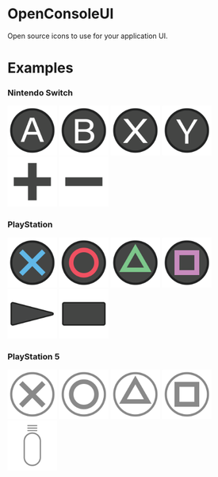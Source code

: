 # OpenConsoleUI
Open source icons to use for your application UI.

# Examples

### Nintendo Switch
<img src="https://github.com/UltimateNova1203/OpenConsoleUI/blob/main/nintendo/switch/a.png" alt="Nintendo Switch A" height="100"> <img src="https://github.com/UltimateNova1203/OpenConsoleUI/blob/main/nintendo/switch/b.png" alt="Nintendo Switch B" height="100"> <img src="https://github.com/UltimateNova1203/OpenConsoleUI/blob/main/nintendo/switch/x.png" alt="Nintendo Switch X" height="100"> <img src="https://github.com/UltimateNova1203/OpenConsoleUI/blob/main/nintendo/switch/y.png" alt="Nintendo Switch Y" height="100"> <img src="https://github.com/UltimateNova1203/OpenConsoleUI/blob/main/nintendo/switch/plus.png" alt="Nintendo Switch Plus" height="100"> <img src="https://github.com/UltimateNova1203/OpenConsoleUI/blob/main/nintendo/switch/minus.png" alt="Nintendo Switch Minus" height="100">

### PlayStation
<img src="https://github.com/UltimateNova1203/OpenConsoleUI/blob/main/sony/ps1/cross.png" alt="PlayStation Cross" height="100"> <img src="https://github.com/UltimateNova1203/OpenConsoleUI/blob/main/sony/ps1/circle.png" alt="PlayStation Circle" height="100"> <img src="https://github.com/UltimateNova1203/OpenConsoleUI/blob/main/sony/ps1/triangle.png" alt="PlayStation Triangle" height="100"> <img src="https://github.com/UltimateNova1203/OpenConsoleUI/blob/main/sony/ps1/square.png" alt="PlayStation Square" height="100"> <img src="https://github.com/UltimateNova1203/OpenConsoleUI/blob/main/sony/ps1/start.png" alt="PlayStation Start" height="100"> <img src="https://github.com/UltimateNova1203/OpenConsoleUI/blob/main/sony/ps1/select.png" alt="PlayStation Select" height="100">

### PlayStation 5
<img src="https://github.com/UltimateNova1203/OpenConsoleUI/blob/main/sony/ps5/cross.png" alt="PlayStation Cross" height="100"> <img src="https://github.com/UltimateNova1203/OpenConsoleUI/blob/main/sony/ps5/circle.png" alt="PlayStation Circle" height="100"> <img src="https://github.com/UltimateNova1203/OpenConsoleUI/blob/main/sony/ps5/triangle.png" alt="PlayStation Triangle" height="100"> <img src="https://github.com/UltimateNova1203/OpenConsoleUI/blob/main/sony/ps5/square.png" alt="PlayStation Square" height="100"> <img src="https://github.com/UltimateNova1203/OpenConsoleUI/blob/main/sony/ps5/options-symbol.png" alt="PlayStation Options" height="100">
